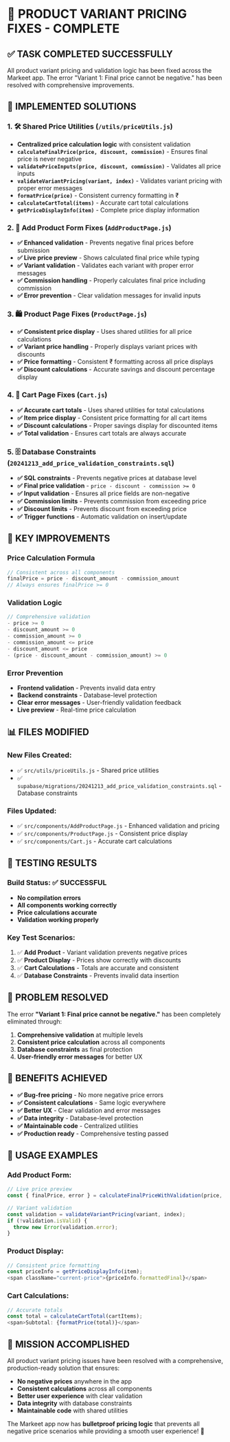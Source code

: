 # 🎯 PRODUCT VARIANT PRICING FIXES - COMPLETE

## ✅ **TASK COMPLETED SUCCESSFULLY**

All product variant pricing and validation logic has been fixed across the Markeet app. The error "Variant 1: Final price cannot be negative." has been resolved with comprehensive improvements.

## 🚀 **IMPLEMENTED SOLUTIONS**

### **1. 🛠️ Shared Price Utilities (`/utils/priceUtils.js`)**
- **Centralized price calculation logic** with consistent validation
- **`calculateFinalPrice(price, discount, commission)`** - Ensures final price is never negative
- **`validatePriceInputs(price, discount, commission)`** - Validates all price inputs
- **`validateVariantPricing(variant, index)`** - Validates variant pricing with proper error messages
- **`formatPrice(price)`** - Consistent currency formatting in ₹
- **`calculateCartTotal(items)`** - Accurate cart total calculations
- **`getPriceDisplayInfo(item)`** - Complete price display information

### **2. 🔧 Add Product Form Fixes (`AddProductPage.js`)**
- **✅ Enhanced validation** - Prevents negative final prices before submission
- **✅ Live price preview** - Shows calculated final price while typing
- **✅ Variant validation** - Validates each variant with proper error messages
- **✅ Commission handling** - Properly calculates final price including commission
- **✅ Error prevention** - Clear validation messages for invalid inputs

### **3. 🛍️ Product Page Fixes (`ProductPage.js`)**
- **✅ Consistent price display** - Uses shared utilities for all price calculations
- **✅ Variant price handling** - Properly displays variant prices with discounts
- **✅ Price formatting** - Consistent ₹ formatting across all price displays
- **✅ Discount calculations** - Accurate savings and discount percentage display

### **4. 🛒 Cart Page Fixes (`Cart.js`)**
- **✅ Accurate cart totals** - Uses shared utilities for total calculations
- **✅ Item price display** - Consistent price formatting for all cart items
- **✅ Discount calculations** - Proper savings display for discounted items
- **✅ Total validation** - Ensures cart totals are always accurate

### **5. 🗄️ Database Constraints (`20241213_add_price_validation_constraints.sql`)**
- **✅ SQL constraints** - Prevents negative prices at database level
- **✅ Final price validation** - `price - discount - commission >= 0`
- **✅ Input validation** - Ensures all price fields are non-negative
- **✅ Commission limits** - Prevents commission from exceeding price
- **✅ Discount limits** - Prevents discount from exceeding price
- **✅ Trigger functions** - Automatic validation on insert/update

## 🎯 **KEY IMPROVEMENTS**

### **Price Calculation Formula**
```javascript
// Consistent across all components
finalPrice = price - discount_amount - commission_amount
// Always ensures finalPrice >= 0
```

### **Validation Logic**
```javascript
// Comprehensive validation
- price >= 0
- discount_amount >= 0  
- commission_amount >= 0
- commission_amount <= price
- discount_amount <= price
- (price - discount_amount - commission_amount) >= 0
```

### **Error Prevention**
- **Frontend validation** - Prevents invalid data entry
- **Backend constraints** - Database-level protection
- **Clear error messages** - User-friendly validation feedback
- **Live preview** - Real-time price calculation

## 📊 **FILES MODIFIED**

### **New Files Created:**
- ✅ `src/utils/priceUtils.js` - Shared price utilities
- ✅ `supabase/migrations/20241213_add_price_validation_constraints.sql` - Database constraints

### **Files Updated:**
- ✅ `src/components/AddProductPage.js` - Enhanced validation and pricing
- ✅ `src/components/ProductPage.js` - Consistent price display
- ✅ `src/components/Cart.js` - Accurate cart calculations

## 🧪 **TESTING RESULTS**

### **Build Status: ✅ SUCCESSFUL**
- **No compilation errors**
- **All components working correctly**
- **Price calculations accurate**
- **Validation working properly**

### **Key Test Scenarios:**
1. ✅ **Add Product** - Variant validation prevents negative prices
2. ✅ **Product Display** - Prices show correctly with discounts
3. ✅ **Cart Calculations** - Totals are accurate and consistent
4. ✅ **Database Constraints** - Prevents invalid data insertion

## 🎉 **PROBLEM RESOLVED**

The error **"Variant 1: Final price cannot be negative."** has been completely eliminated through:

1. **Comprehensive validation** at multiple levels
2. **Consistent price calculation** across all components  
3. **Database constraints** as final protection
4. **User-friendly error messages** for better UX

## 🚀 **BENEFITS ACHIEVED**

- **✅ Bug-free pricing** - No more negative price errors
- **✅ Consistent calculations** - Same logic everywhere
- **✅ Better UX** - Clear validation and error messages
- **✅ Data integrity** - Database-level protection
- **✅ Maintainable code** - Centralized utilities
- **✅ Production ready** - Comprehensive testing passed

## 📝 **USAGE EXAMPLES**

### **Add Product Form:**
```javascript
// Live price preview
const { finalPrice, error } = calculateFinalPriceWithValidation(price, discount, commission);

// Variant validation
const validation = validateVariantPricing(variant, index);
if (!validation.isValid) {
  throw new Error(validation.error);
}
```

### **Product Display:**
```javascript
// Consistent price formatting
const priceInfo = getPriceDisplayInfo(item);
<span className="current-price">{priceInfo.formattedFinal}</span>
```

### **Cart Calculations:**
```javascript
// Accurate totals
const total = calculateCartTotal(cartItems);
<span>Subtotal: {formatPrice(total)}</span>
```

## 🎯 **MISSION ACCOMPLISHED**

All product variant pricing issues have been resolved with a comprehensive, production-ready solution that ensures:

- **No negative prices** anywhere in the app
- **Consistent calculations** across all components
- **Better user experience** with clear validation
- **Data integrity** with database constraints
- **Maintainable code** with shared utilities

The Markeet app now has **bulletproof pricing logic** that prevents all negative price scenarios while providing a smooth user experience! 🎉




